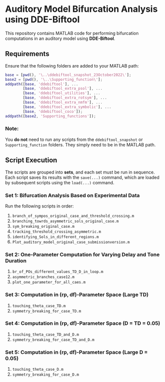 

# Auditory Model Bifurcation Analysis using DDE-Biftool

This repository contains MATLAB code for performing bifurcation computations in an auditory model using **DDE-Biftool**.

## Requirements

Ensure that the following folders are added to your MATLAB path:

```matlab
base = [pwd(), '\..\ddebiftool_snapshot_23October2022\'];
base2 = [pwd(), '\..\Supporting_function\'];
addpath([base, 'ddebiftool'], ...
        [base, 'ddebiftool_extra_psol'], ...
        [base, 'ddebiftool_utilities'], ...
        [base, 'ddebiftool_extra_rotsym'], ...
        [base, 'ddebiftool_extra_nmfm'], ...
        [base, 'ddebiftool_extra_symbolic'], ...
        [base, 'ddebiftool_coco']);
addpath([base2, 'Supporting_functions']);
```

### Note: 
You **do not** need to run any scripts from the `ddebiftool_snapshot` or `Supporting_function` folders. They simply need to be in the MATLAB path.

## Script Execution

The scripts are grouped into **sets**, and each set must be run in sequence. Each script saves its results with the `save(...)` command, which are loaded by subsequent scripts using the `load(...)` command.

### Set 1: Bifurcation Analysis Based on Experimental Data
Run the following scripts in order:
1. `branch_of_sympos_original_case_and_threshold_crossing.m`
2. `branching_towrds_asymmetric_sols_original_case.m`
3. `sym_breaking_original_case.m`
4. `tracking_threshold_crossing_asymmetric.m`
5. `identifying_Sols_in_different_regions.m`
6. `Plot_auditory_model_original_case_submissionversion.m`

### Set 2: One-Parameter Computation for Varying Delay and Tone Duration
1. `br_of_POs_different_values_TD_D_in_loop.m`
2. `asymmetric_branches_case12.m`
3. `plot_one_parameter_for_all_caes.m`

### Set 3: Computation in (rp, df)-Parameter Space (Large TD)
1. `touching_theta_case_TD.m`
2. `symmetry_breaking_for_case_TD.m`

### Set 4: Computation in (rp, df)-Parameter Space (D = TD = 0.05)
1. `touching_theta_case_TD_and_D.m`
2. `symmetry_breaking_for_case_TD_and_D.m`

### Set 5: Computation in (rp, df)-Parameter Space (Large D = 0.05)
1. `touching_theta_case_D.m`
2. `symmetry_breaking_for_case_D.m`

